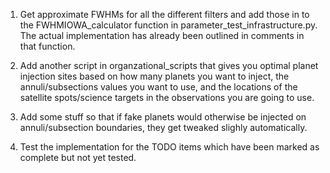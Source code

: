 1. Get approximate FWHMs for all the different filters
and add those in to the FWHMIOWA_calculator function
in parameter_test_infrastructure.py. The actual
implementation has already been outlined in comments
in that function.

2. Add another script in organzational_scripts that gives
you optimal planet injection sites based on how many planets
you want to inject, the annuli/subsections values you want to
use, and the locations of the satellite spots/science targets
in the observations you are going to use.

3. Add some stuff so that if fake planets would otherwise
be injected on annuli/subsection boundaries, they get
tweaked slighly automatically.

4. Test the implementation for the TODO items which have
been marked as complete but not yet tested.